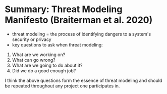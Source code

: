 # Summary: Threat Modeling Manifesto (Braiterman et al. 2020)

- threat modeling = the process of identifying dangers to a system's security or privacy
- key questions to ask when threat modeling:
1. What are we working on?
2. What can go wrong?
3. What are we going to do about it?
4. Did we do a good enough job?

I think the above questions form the essence of threat modeling and should be repeated throughout any project one participates in.
